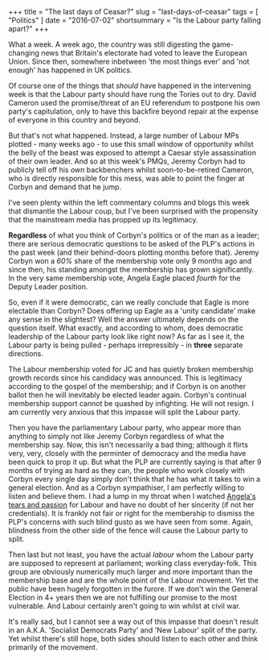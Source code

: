 +++
title =  "The last days of Ceasar?"
slug = "last-days-of-ceasar"
tags = [ "Politics" ]
date =  "2016-07-02"
shortsummary = "Is the Labour party falling apart?"
+++

What a week. A week ago, the country was still digesting the game-changing news that Britain's electorate had voted to leave the European Union. Since then, somewhere inbetween 'the most things ever' and 'not enough' has happened in UK politics.

Of course one of the things that *should* have happened in the intervening week is that the Labour party should have rung the Tories out to dry. David Cameron used the promise/threat of an EU referendum to postpone his own party's capitulation, only to have this backfire beyond repair at the expense of everyone in this country and beyond.

But that's not what happened. Instead, a large number of Labour MPs plotted - many weeks ago - to use this small window of opportunity whilst the belly of the beast was exposed to attempt a Caesar style assassination of their own leader. And so at this week's PMQs, Jeremy Corbyn had to publicly tell off his *own* backbenchers whilst soon-to-be-retired Cameron, who is directly responsible for this mess, was able to point the finger at Corbyn and demand that he jump.

I've seen plenty within the left commentary columns and blogs this week that dismantle the Labour coup, but I've been surprised with the propensity that the mainstream media has propped up its legitimacy.

**Regardless** of what you think of Corbyn's politics or of the man as a leader; there are serious democratic questions to be asked of the PLP's actions in the past week (and their behind-doors plotting months before that). Jeremy Corbyn won a *60%* share of the membership vote only 9 months ago and since then, his standing amongst the membership has grown significantly. In the very same membership vote, Angela Eagle placed *fourth* for the Deputy Leader position.

So, even if it were democratic, can we really conclude that Eagle is more electable than Corbyn? Does offering up Eagle as a 'unity candidate' make any sense in the slightest? Well the answer ultimately depends on the question itself. What exactly, and according to whom, does democratic leadership of the Labour party look like right now? As far as I see it, the Labour party is being pulled - perhaps irrepressibly - in **three** separate directions.

The Labour membership voted for JC and has quietly broken membership growth records since his candidacy was announced. <!-- Since Milliband introduced the £3-opt-in vote at the last count, the pool of people who were able to actually influence the direction of the party was widened significantly. Many feel this has been disastrous, yet for many (120k+); this was just the vehicle to finally allow someone who represented their personal politics to the fore. --> This is legitimacy according to the gospel of the membership; and if Corbyn is on another ballot then he will inevitably be elected leader again. Corbyn's continual membership support cannot be quashed by infighting. He will not resign. I am currently very anxious that this impasse will split the Labour party.

Then you have the parliamentary Labour party, who appear more than anything to simply not like Jeremy Corbyn regardless of what the membership say. Now, this isn't necessarily a bad thing; although it flirts very, very, closely with the perminter of democracy and the media have been quick to prop it up. But what the PLP are currently saying is that after 9 months of trying as hard as they can, the people who work closely with Corbyn every single day simply don't think that he has what it takes to win a general election. And as a Corbyn sympathiser, I am perfectly willing to listen and believe them. I had a lump in my throat when I watched [Angela's tears and passion](https://youtu.be/lgQjhj1BCY4?t=3m45s) for Labour and have no doubt of her sincerity (if not her credentials). It is frankly not fair or right for the membership to dismiss the PLP's concerns with such blind gusto as we have seen from some. Again, blindness from the other side of the fence will cause the Labour party to split.

Then last but not least, you have the actual *labour* whom the Labour party are supposed to represent at parliament; working class everyday-folk. This group are obviously numerically much larger and more important than the membership base and are the whole point of the Labour movement. Yet the public have been hugely forgotten in the furore. If we don't win the General Election in 4+ years then we are not fulfilling our promise to the most vulnerable. And Labour certainly aren't going to win whilst at civil war.

It's really sad, but I cannot see a way out of this impasse that doesn't result in an A.K.A. 'Socialist Democrats Party' and 'New Labour' split of the party. Yet whilst there's still hope, both sides should listen to each other and think primarily of the movement.